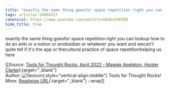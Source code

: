 ```yaml
---
title: "exactly the same thing goesfor space repetition right you can ..."
tags: articles-24064317
canonical: https://www.youtube.com/watch?v=t6uhvFGPUE0
hide_title: true
---
```


exactly the same thing goesfor space repetition right you can lookup how to do an anki or a notion or anobsidian or whatever you want and wecan't quite tell if it's the app or thecultural practice of space repetitionhelping us here


[[_Source_: [Tools for Thought Rocks: April 2022 - Maggie Appleton, Hunter Clarke](https://www.youtube.com/watch?v=t6uhvFGPUE0){:target="_blank"}<br>
_Author_: ![favicon](https://s2.googleusercontent.com/s2/favicons?domain=www.youtube.com){:style="vertical-align:middle"} Tools for Thought Rocks!<br>
_More_: [Readwise URL](https://readwise.io/open/470522793){:target="_blank"}
::wrap]]